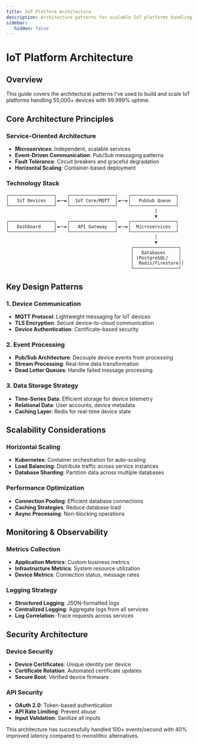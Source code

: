 ```yaml
---
title: IoT Platform Architecture
description: Architecture patterns for scalable IoT platforms handling thousands of devices.
sidebar:
   hidden: false
---
```


# IoT Platform Architecture

## Overview

This guide covers the architectural patterns I've used to build and scale IoT platforms handling 55,000+ devices with 99.999% uptime.

## Core Architecture Principles

### Service-Oriented Architecture
- **Microservices**: Independent, scalable services
- **Event-Driven Communication**: Pub/Sub messaging patterns
- **Fault Tolerance**: Circuit breakers and graceful degradation
- **Horizontal Scaling**: Container-based deployment

### Technology Stack
```
┌─────────────────┐    ┌─────────────────┐    ┌─────────────────┐
│   IoT Devices   │◄──►│  IoT Core/MQTT  │◄──►│   PubSub Queue  │
└─────────────────┘    └─────────────────┘    └─────────────────┘
                                                        │
                                                        ▼
┌─────────────────┐    ┌─────────────────┐    ┌─────────────────┐
│   Dashboard     │◄──►│   API Gateway   │◄──►│  Microservices  │
└─────────────────┘    └─────────────────┘    └─────────────────┘
                                                        │
                                                        ▼
                                               ┌─────────────────┐
                                               │   Databases     │
                                               │ (PostgreSQL/    │
                                               │  Redis/Firestore)│
                                               └─────────────────┘
```

## Key Design Patterns

### 1. Device Communication
- **MQTT Protocol**: Lightweight messaging for IoT devices
- **TLS Encryption**: Secure device-to-cloud communication
- **Device Authentication**: Certificate-based security

### 2. Event Processing
- **Pub/Sub Architecture**: Decouple device events from processing
- **Stream Processing**: Real-time data transformation
- **Dead Letter Queues**: Handle failed message processing

### 3. Data Storage Strategy
- **Time-Series Data**: Efficient storage for device telemetry
- **Relational Data**: User accounts, device metadata
- **Caching Layer**: Redis for real-time device state

## Scalability Considerations

### Horizontal Scaling
- **Kubernetes**: Container orchestration for auto-scaling
- **Load Balancing**: Distribute traffic across service instances
- **Database Sharding**: Partition data across multiple databases

### Performance Optimization
- **Connection Pooling**: Efficient database connections
- **Caching Strategies**: Reduce database load
- **Async Processing**: Non-blocking operations

## Monitoring & Observability

### Metrics Collection
- **Application Metrics**: Custom business metrics
- **Infrastructure Metrics**: System resource utilization
- **Device Metrics**: Connection status, message rates

### Logging Strategy
- **Structured Logging**: JSON-formatted logs
- **Centralized Logging**: Aggregate logs from all services
- **Log Correlation**: Trace requests across services

## Security Architecture

### Device Security
- **Device Certificates**: Unique identity per device
- **Certificate Rotation**: Automated certificate updates
- **Secure Boot**: Verified device firmware

### API Security
- **OAuth 2.0**: Token-based authentication
- **API Rate Limiting**: Prevent abuse
- **Input Validation**: Sanitize all inputs

This architecture has successfully handled 100+ events/second with 40% improved latency compared to monolithic alternatives.
